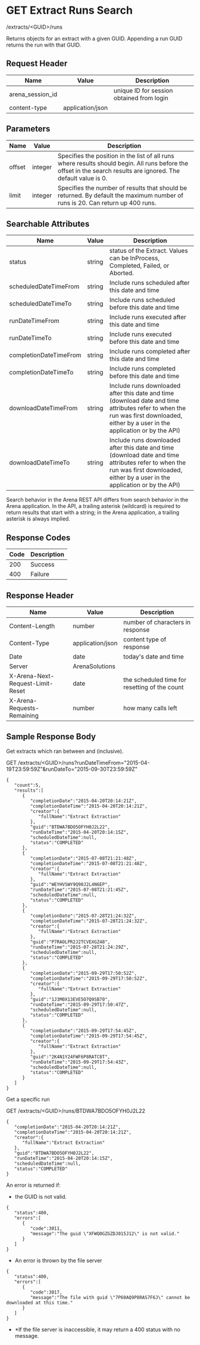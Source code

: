 # GET Extract Runs Search


/extracts/&lt;GUID&gt;/runs

Returns  objects  for an extract with a given GUID. 
Appending a run GUID returns the run with that GUID.

## Request Header

| Name<br> | Value<br> | Description<br> |
|  --- |  --- |  --- | 
| arena_session_id<br> |   | unique ID for session obtained from login<br> |
| content\-type<br> | application/json<br> |   |

## Parameters

| Name<br> | Value<br> | Description<br> |
|  --- |  --- |  --- | 
| offset<br> | integer<br> | Specifies the position in the list of all runs where results should begin. All runs before the offset in the search results are ignored. The default value is 0.<br> |
| limit<br> | integer<br> | Specifies the number of results that should be returned. By default the maximum number of runs is 20. Can return up 400 runs.<br> |

## Searchable Attributes

| Name<br> | Value<br> | Description<br> |
|  --- |  --- |  --- | 
| status<br> | string<br> | status of the Extract. Values can be InProcess, Completed, Failed, or Aborted.<br> |
| scheduledDateTimeFrom<br> | string<br> | Include runs scheduled after this date and time<br> |
| scheduledDateTimeTo<br> | string<br> | Include runs scheduled before this date and time<br> |
| runDateTimeFrom<br> | string<br> | Include runs executed after this date and time<br> |
| runDateTimeTo<br> | string<br> | Include runs executed before this date and time<br> |
| completionDateTimeFrom<br> | string<br> | Include runs completed after this date and time<br> |
| completionDateTimeTo<br> | string<br> | Include runs completed before this date and time<br> |
| downloadDateTimeFrom<br> | string<br> | Include runs downloaded after this date and time \(download date and time attributes refer to when the run was first downloaded, either by a user in the application or by the API\)<br> |
| downloadDateTimeTo<br> | string<br> | Include runs downloaded after this date and time \(download date and time attributes refer to when the run was first downloaded, either by a user in the application or by the API\)<br> |

Search behavior in the Arena REST API differs from search behavior in the Arena application. In the API, a trailing asterisk \(wildcard\) is required to return results that start with a string; in the Arena application, a trailing asterisk is always implied.

## Response Codes

| Code<br> | Description<br> |
|  --- |  --- | 
| 200<br> | Success<br> |
| 400<br> | Failure<br> |

## Response Header

| Name<br> | Value<br> | Description<br> |
|  --- |  --- |  --- | 
| Content\-Length<br> | number<br> | number of characters in response<br> |
| Content\-Type<br> | application/json<br> | content type of response<br> |
| Date<br> | date<br> | today's date and time<br> |
| Server<br> | ArenaSolutions<br> |   |
| X\-Arena\-Next\-Request\-Limit\-Reset<br> | date<br> | the scheduled time for resetting of the count<br> |
| X\-Arena\-Requests\-Remaining<br> | number<br> | how many calls left<br> |

## Sample Response Body
Get extracts which ran between  and  \(inclusive\).



GET /extracts/&lt;GUID&gt;/runs?runDateTimeFrom="2015\-04\-19T23:59:59Z"&runDateTo="2015\-09\-30T23:59:59Z"

```
{  
   "count":5,
   "results":[  
      {  
         "completionDate":"2015-04-20T20:14:21Z",
         "completionDateTime":"2015-04-20T20:14:21Z",
         "creator":{  
            "fullName":"Extract Extraction"
         },
         "guid":"BTDWA7BDO5OFYH0J2L22",
         "runDateTime":"2015-04-20T20:14:15Z",
         "scheduledDateTime":null,
         "status":"COMPLETED"
      },
      {  
         "completionDate":"2015-07-08T21:21:48Z",
         "completionDateTime":"2015-07-08T21:21:48Z",
         "creator":{  
            "fullName":"Extract Extraction"
         },
         "guid":"WEYHVSWY9Q90J2L4N6EP",
         "runDateTime":"2015-07-08T21:21:45Z",
         "scheduledDateTime":null,
         "status":"COMPLETED"
      },
      {  
         "completionDate":"2015-07-28T21:24:32Z",
         "completionDateTime":"2015-07-28T21:24:32Z",
         "creator":{  
            "fullName":"Extract Extraction"
         },
         "guid":"P7RAOLPR2J2TCVEXGZ48",
         "runDateTime":"2015-07-28T21:24:29Z",
         "scheduledDateTime":null,
         "status":"COMPLETED"
      },
      {  
         "completionDate":"2015-09-29T17:50:52Z",
         "completionDateTime":"2015-09-29T17:50:52Z",
         "creator":{  
            "fullName":"Extract Extraction"
         },
         "guid":"1J3M0X13EVE5O7Q9SB70",
         "runDateTime":"2015-09-29T17:50:47Z",
         "scheduledDateTime":null,
         "status":"COMPLETED"
      },
      {  
         "completionDate":"2015-09-29T17:54:45Z",
         "completionDateTime":"2015-09-29T17:54:45Z",
         "creator":{  
            "fullName":"Extract Extraction"
         },
         "guid":"2K4N1Y24FWF6P8RATC8T",
         "runDateTime":"2015-09-29T17:54:43Z",
         "scheduledDateTime":null,
         "status":"COMPLETED"
      }
   ]
}
```
Get a specific run



GET /extracts/&lt;GUID&gt;/runs/BTDWA7BDO5OFYH0J2L22

```
{  
   "completionDate":"2015-04-20T20:14:21Z",
   "completionDateTime":"2015-04-20T20:14:21Z",
   "creator":{  
      "fullName":"Extract Extraction"
   },
   "guid":"BTDWA7BDO5OFYH0J2L22",
   "runDateTime":"2015-04-20T20:14:15Z",
   "scheduledDateTime":null,
   "status":"COMPLETED"
}
```
An error is returned if:

* the GUID is not valid.

```
{  
   "status":400,
   "errors":[  
      {  
         "code":3011,
         "message":"The guid \"XFWQ0GZGZDJ015J12\" is not valid."
      }
   ]
}
```
* An error is thrown by the file server

```
{  
   "status":400,
   "errors":[  
      {  
         "code":3017,
         "message":"The file with guid \"7P60AQ9P8RAS7F6J\" cannot be downloaded at this time."
      }
   ]
}
```
* \*If the file server is inaccessible, it may return a 400 status with no message.

